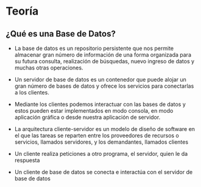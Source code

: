 # Teoría

## ¿Qué es una Base de Datos?

- La base de datos es un repositorio persistente que nos permite almacenar gran número de información de una forma organizada para su futura consulta, realización de búsquedas, nuevo ingreso de datos y muchas otras operaciones. 
- Un servidor de base de datos es un contenedor que puede alojar un gran número de bases de datos y ofrece los servicios para conectarlas a los clientes.
- Mediante los clientes podemos interactuar con las bases de datos y estos pueden estar implementados en modo consola, en modo aplicación gráfica o desde nuestra aplicación de servidor.

- La arquitectura cliente-servidor es un modelo de diseño de software en el que las tareas se reparten entre los proveedores de recursos o servicios, llamados servidores, y los demandantes, llamados clientes
- Un cliente realiza peticiones a otro programa, el servidor, quien le da respuesta
- Un cliente de base de datos se conecta e interactúa con el servidor de base de datos
